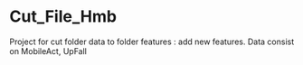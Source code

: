 # Cut_File_Hmb

Project for cut folder data to folder features : add new features. Data consist on MobileAct, UpFall 
